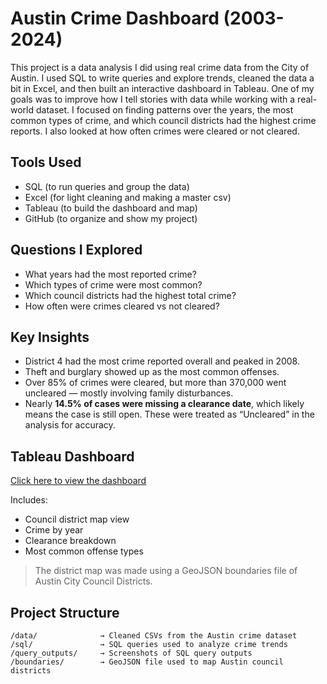 # Austin Crime Dashboard (2003-2024)

This project is a data analysis I did using real crime data from the City of Austin. I used SQL to write queries and explore trends, cleaned the data a bit in Excel, 
and then built an interactive dashboard in Tableau. One of my goals was to improve how I tell stories with data while working with a real-world dataset.
I focused on finding patterns over the years, the most common types of crime, and which council districts had the highest crime reports. 
I also looked at how often crimes were cleared or not cleared.

## Tools Used
- SQL (to run queries and group the data)
- Excel (for light cleaning and making a master csv)
- Tableau (to build the dashboard and map)
- GitHub (to organize and show my project)

## Questions I Explored
- What years had the most reported crime?
- Which types of crime were most common?
- Which council districts had the highest total crime?
- How often were crimes cleared vs not cleared?

## Key Insights
- District 4 had the most crime reported overall and peaked in 2008.
- Theft and burglary showed up as the most common offenses.
- Over 85% of crimes were cleared, but more than 370,000 went uncleared — mostly involving family disturbances.
- Nearly **14.5% of cases were missing a clearance date**, which likely means the case is still open. These were treated as “Uncleared” in the analysis for accuracy.

## Tableau Dashboard
[Click here to view the dashboard](https://public.tableau.com/app/profile/jason.d1077/viz/austin_tableau_project/Dashboard1)

Includes:
- Council district map view
- Crime by year
- Clearance breakdown
- Most common offense types

> The district map was made using a GeoJSON boundaries file of Austin City Council Districts.

## Project Structure

```
/data/              → Cleaned CSVs from the Austin crime dataset  
/sql/               → SQL queries used to analyze crime trends  
/query_outputs/     → Screenshots of SQL query outputs  
/boundaries/        → GeoJSON file used to map Austin council districts  
```
